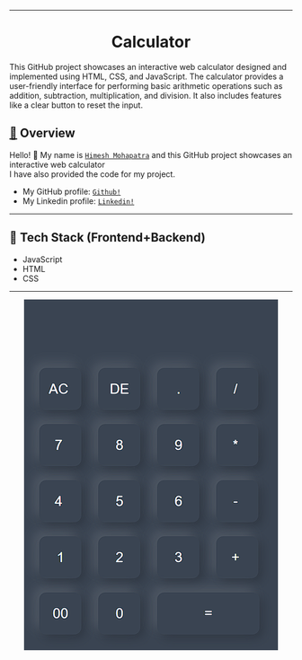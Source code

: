 ----
<p>
  <h1 align="center">
    <b>
  Calculator       <!--The title for my project.--> 
    </b>
  </h1>
</p>

This GitHub project showcases an interactive web calculator designed and implemented using HTML, CSS, and JavaScript. The calculator provides a user-friendly interface for performing basic arithmetic operations such as addition, subtraction, multiplication, and division. It also includes features like a clear button to reset the input. 

<h2 align="left">
     <b>
         <a href="https://github.com/himeshx/Calculator">
             🔰</a> Overview
     </b>
</h2>

Hello! 👋
My name is <a href="https://github.com/himeshx">```Himesh Mohapatra```</a> and this GitHub project showcases an interactive web calculator </br>
I have also provided the code for my project. 
- My GitHub profile: <a href="https://github.com/himeshx">```Github!```</a>
- My Linkedin profile: <a href="https://www.linkedin.com/in/himesh-mohapatra-386aa8224/">```Linkedin!```</a>
----
<h2 align="left">
    <b>
            🏹</a> Tech Stack (Frontend+Backend)
    </b>
</h2>

- JavaScript 
- HTML 
- CSS
----
<div align="center">
    <img src="Cal-c.png"/>
</div>


